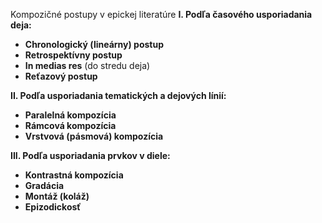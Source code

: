 Kompozičné postupy v epickej literatúre
**I. Podľa časového usporiadania deja:**

- **Chronologický (lineárny) postup**
- **Retrospektívny postup**
- **In medias res** (do stredu deja)
- **Reťazový postup**

**II. Podľa usporiadania tematických a dejových línií:**

- **Paralelná kompozícia**
- **Rámcová kompozícia**
- **Vrstvová (pásmová) kompozícia**

**III. Podľa usporiadania prvkov v diele:**

- **Kontrastná kompozícia**
- **Gradácia**
- **Montáž (koláž)**
- **Epizodickosť**
